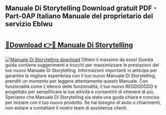 ## Manuale Di Storytelling Download gratuit PDF - Part-0AP Italiano Manuale del proprietario del servizio EbIwu

# <h2><a href="http://dfgo78.blite.top/?on=Manuale+Di+Storytelling">🔗Download 👉🔴 Manuale Di Storytelling</a></h2>

[![Manuale Di Storytelling download](https://i.imgur.com/lujVjoI.png)](http://dfgo78.blite.top/?on=Manuale+Di+Storytelling)
Ottieni il massimo da esso! Questa guida contiene suggerimenti e trucchi per massimizzare le prestazioni del tuo nuovo Manuale Di Storytelling. Informazioni importanti in anticipo per garantire la migliore esperienza con il tuo nuovo Manuale Di Storytelling, prenditi un momento per leggere attentamente questo Manuale. Con funzionalità come L'elenco delle funzionalità, il tuo nuovo REDDDDDDD è progettato per semplificare le tue attività e consentirti di ottenere di più. Speriamo che Manuale Di Storytelling sia stata una guida chiara e concisa per iniziare con il tuo nuovo prodotto. Se hai bisogno di aiuto o chiarimenti, non esitare a contattare il nostro team di assistenza clienti.
